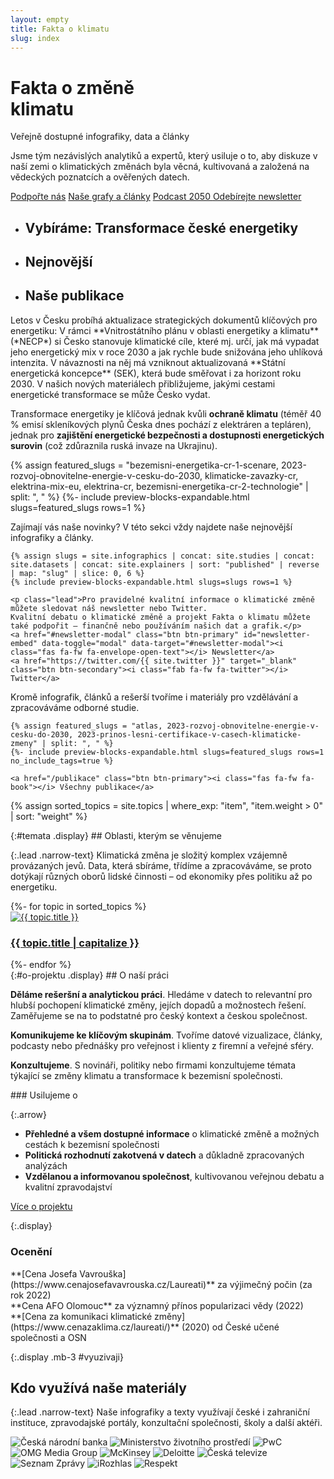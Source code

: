 ```yaml
---
layout: empty
title: Fakta o klimatu
slug: index
---
```

<div class="section intro">
    <div class="container clearfix">
        <h1 class="display" id="home">Fakta o změně<br>klimatu</h1>
        <span class="tagline">Veřejně dostupné <span class='nobr'>infografiky, data a články</span></span>
        <p>
        Jsme tým nezávislých analytiků a expertů, který usiluje o to, aby diskuze v naší zemi o klimatických změnách byla věcná, kultivovaná a založená na vědeckých poznatcích a ověřených datech.
        <br/>
        </p>
        <p class="intro-buttons">
            <a href="{{ site.fundraising }}" class="btn btn-primary d-md-none"><i class="fas fa-fw fa-heart"></i> Podpořte nás</a>
            <a href="#temata" class="btn btn-secondary no-ext-link-icon">Naše grafy a články</a>
            <a href="https://2050podcast.cz/" class="btn btn-secondary no-ext-link-icon">Podcast 2050 <i class="fas fa-fw fa-headphones"></i></a>
            <a class="btn btn-secondary no-ext-link-icon" href="#newsletter-modal" id="newsletter-embed" data-toggle="modal" data-target="#newsletter-modal">
            <span class="fas fa-fw fa-envelope-open-text"></span> Odebírejte newsletter</a><br/>
        </p>
    </div>
    <div class="container">
        <ul class="nav nav-tabs flex-nowrap flex-md-wrap align-items-stretch overflow-hidden" role="tablist">
            <li class="nav-item" role="presentation">
                <h2 class="nav-link bg-extralight-blue active" id="tab-role-1" data-toggle="tab" href="#tab1" role="tab" aria-controls="tab1" aria-selected="true">Vybíráme: Transformace české energetiky</h2>
            </li>
            <li class="nav-item" role="presentation">
                <h2 class="nav-link bg-extralight-lightblue" id="tab-role-2" data-toggle="tab" href="#tab2" role="tab" aria-controls="tab2" aria-selected="false">Nejnovější</h2>
            </li>
            <li class="nav-item" role="presentation">
                <h2 class="nav-link bg-extralight-gray" id="tab-role-3" data-toggle="tab" href="#tab3" role="tab" aria-controls="tab3" aria-selected="false">Naše publikace</h2>
            </li>
        </ul>
    </div>
</div>

<div class="tab-content" id="myTabContent">
  <div class="section tab-pane fade show active bg-extralight-blue pt-4 pb-4" id="tab1" role="tabpanel" aria-labelledby="tab-role-1"><div class="container lead" markdown="1">
Letos v Česku probíhá aktualizace strategických dokumentů klíčových pro energetiku: V rámci **Vnitrostátního plánu v oblasti energetiky a klimatu** (*NECP*) si Česko stanovuje klimatické cíle, které mj. určí, jak má vypadat jeho energetický mix v roce 2030 a jak rychle bude snižována jeho uhlíková intenzita. V návaznosti na něj má vzniknout aktualizovaná **Státní energetická koncepce** (SEK), která bude směřovat i za horizont roku 2030. V našich nových materiálech přibližujeme, jakými cestami energetické transformace se může Česko vydat.

Transformace energetiky je klíčová jednak kvůli **ochraně klimatu** (téměř 40 % emisí skleníkových plynů Česka dnes pochází z elektráren a tepláren), jednak pro **zajištění energetické bezpečnosti a dostupnosti energetických surovin** (což zdůraznila ruská invaze na Ukrajinu).

{% assign featured_slugs = "bezemisni-energetika-cr-1-scenare, 2023-rozvoj-obnovitelne-energie-v-cesku-do-2030, klimaticke-zavazky-cr, elektrina-mix-eu, elektrina-cr, bezemisni-energetika-cr-2-technologie" | split: ", " %}
{%- include preview-blocks-expandable.html slugs=featured_slugs rows=1 %}
  </div></div>

  <div class="section tab-pane fade bg-extralight-lightblue pt-4 pb-4" id="tab2" role="tabpanel" aria-labelledby="tab-role-2"><div class="container">
    <p class="lead mb-0">Zajímají vás naše novinky? V této sekci vždy najdete naše nejnovější infografiky a články.</p>

    {% assign slugs = site.infographics | concat: site.studies | concat: site.datasets | concat: site.explainers | sort: "published" | reverse | map: "slug" | slice: 0, 6 %}
    {% include preview-blocks-expandable.html slugs=slugs rows=1 %}

    <p class="lead">Pro pravidelné kvalitní informace o klimatické změně můžete sledovat náš newsletter nebo Twitter.
    Kvalitní debatu o klimatické změně a projekt Fakta o klimatu můžete také podpořit – finančně nebo používáním našich dat a grafik.</p>
    <a href="#newsletter-modal" class="btn btn-primary" id="newsletter-embed" data-toggle="modal" data-target="#newsletter-modal"><i class="fas fa-fw fa-envelope-open-text"></i> Newsletter</a>
    <a href="https://twitter.com/{{ site.twitter }}" target="_blank" class="btn btn-secondary"><i class="fab fa-fw fa-twitter"></i> Twitter</a>
  </div></div>

  <div class="section tab-pane fade bg-extralight-gray pt-4 pb-4" id="tab3" role="tabpanel" aria-labelledby="tab-role-3"><div class="container">
    <p class="lead mb-0">Kromě infografik, článků a rešerší tvoříme i materiály pro vzdělávání a zpracováváme odborné studie.</p>

    {% assign featured_slugs = "atlas, 2023-rozvoj-obnovitelne-energie-v-cesku-do-2030, 2023-prinos-lesni-certifikace-v-casech-klimaticke-zmeny" | split: ", " %}
    {%- include preview-blocks-expandable.html slugs=featured_slugs rows=1 no_include_tags=true %}

    <a href="/publikace" class="btn btn-primary"><i class="fas fa-fw fa-book"></i> Všechny publikace</a>
  </div></div>
</div>

{% assign sorted_topics = site.topics | where_exp: "item", "item.weight > 0" | sort: "weight" %}
<div class="section"><div class="container" markdown="1">
{:#temata .display}
## Oblasti, kterým se věnujeme

{:.lead .narrow-text}
Klimatická změna je složitý komplex vzájemně provázaných jevů. Data, která sbíráme, třídíme a zpracováváme, se&nbsp;proto dotýkají různých oborů lidské činnosti – od ekonomiky přes politiku až po energetiku.

<div class="row topic-tiles">
{%- for topic in sorted_topics %}
<div class="topic-tile col-6 col-md-4 p-0">
<a class="mb-3 my-md-3" href="{{ topic.url }}">
  <img class="mx-3" loading="eager" src="/assets/illustrations/{{ topic.slug }}_mini.svg" alt="{{ topic.title }}">
  <h3 class="mx-3">{{ topic.title | capitalize }}</h3>
</a>
</div>
{%- endfor %}
</div>

</div></div>
<div class="section"><div class="container clearfix" markdown="1">
{:#o-projektu .display}
## O naší práci

<div class="row about-us lead mb-5 justify-content-between">
<div class="col-12 col-md-6 pt-2 pt-md-4" markdown="1">

**Děláme rešeršní a analytickou práci**. Hledáme v datech to relevantní pro hlubší pochopení klimatické změny, jejích dopadů a možnostech řešení. Zaměřujeme se na to podstatné pro český kontext a českou společnost.

**Komunikujeme ke klíčovým skupinám**. Tvoříme datové vizualizace, články, podcasty nebo přednášky pro veřejnost i klienty z firemní a veřejné sféry.

**Konzultujeme**. S novináři, politiky nebo firmami konzultujeme témata týkající se změny klimatu a transformace k bezemisní společnosti.

</div>
<div class="col-12 col-md-6 col-lg-5 pt-4" markdown="1">
### Usilujeme o

{:.arrow}
* **Přehledné a všem dostupné informace** o klimatické změně a možných cestách k bezemisní společnosti
* **Politická rozhodnutí zakotvená v datech** a důkladně zpracovaných analýzách
* **Vzdělanou a informovanou společnost**, kultivovanou veřejnou debatu a kvalitní zpravodajství
</div>

<div class="col-12 mt-3">
<a href="/o-nas" class="btn btn-primary btn-md-lg"><i class="fas fa-fw fa-info"></i> Více o projektu</a>
</div>
</div>

{:.display}
### Ocenění

<div class="row about-us lead">
<div class="col-12 col-md-6 col-lg-4 p-3 p-md-4 price">
<div class="price-1"></div>
<div markdown="1">
**[Cena Josefa Vavrouška](https://www.cenajosefavavrouska.cz/Laureati)** za výjimečný počin (za rok 2022)
</div>
</div>
<div class="col-12 col-md-6 col-lg-4 p-3 p-md-4 price">
<div class="price-2"></div>
<div markdown="1">
**Cena AFO Olomouc** za významný přínos popularizaci vědy (2022)
</div>
</div>
<div class="col-12 col-md-6 col-lg-4 p-3 p-md-4 price">
<div class="price-3"></div>
<div markdown="1">
**[Cena za komunikaci klimatické změny](https://www.cenazaklima.cz/laureati/)** (2020) od České učené společnosti a OSN
</div>
</div>
</div>

</div></div>
<div class="section"><div class="container clearfix" markdown="1">

{:.display .mb-3 #vyuzivaji}
## Kdo využívá naše materiály

{:.lead .narrow-text}
Naše infografiky a texty využívají  české i zahraniční instituce, zpravodajské portály, konzultační společnosti, školy a další aktéři.

<div class="logos mt-md-5 mb-md-4">
<img loading="eager" src="/assets-local/o-nas/logo-cnb.png" alt="Česká národní banka">
<img loading="eager" src="/assets-local/o-nas/logo-mzp.png" alt="Ministerstvo životního prostředí">
<img loading="eager" src="/assets-local/o-nas/logo-pwc.png" alt="PwC">
<img loading="eager" src="/assets-local/o-nas/logo-omg.png" alt="OMG Media Group">
<img loading="eager" src="/assets-local/o-nas/logo-mckinsey.png" alt="McKinsey">
<img loading="eager" src="/assets-local/o-nas/logo-deloitte.png" alt="Deloitte">
<img loading="eager" src="/assets-local/o-nas/logo-ct.png" alt="Česká televize">
<img loading="eager" src="/assets-local/o-nas/logo-seznam-zpravy.png" alt="Seznam Zprávy">
<img loading="eager" src="/assets-local/o-nas/logo-irozhlas.png" alt="iRozhlas">
<img loading="eager" src="/assets-local/o-nas/logo-respekt.png" alt="Respekt">
</div>

</div></div>
